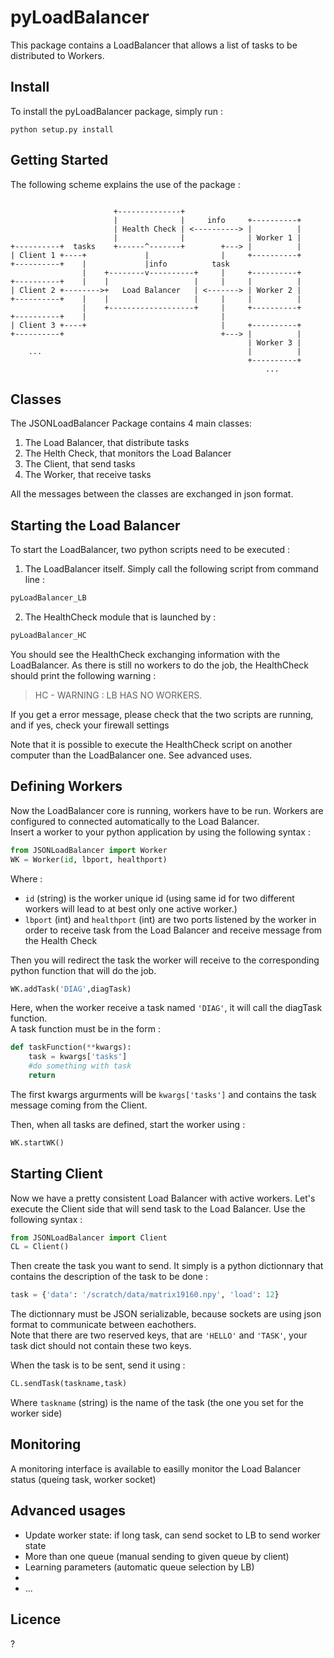 # pyLoadBalancer

This package contains a LoadBalancer that allows a list of tasks to be distributed to Workers.

## Install

To install the pyLoadBalancer package, simply run :
```
python setup.py install
```

## Getting Started


The following scheme explains the use of the package :

```

                       +--------------+
                       |              |     info     +----------+
                       | Health Check | <----------> |          |
                       |              |              | Worker 1 |
+----------+  tasks    +------^-------+        +---> |          |
| Client 1 +----+             |                |     +----------+
+----------+    |             |info          task
                |    +--------v----------+     |     +----------+
+----------+    |    |                   |     |     |          |
| Client 2 +-------->+   Load Balancer   | <-------> | Worker 2 |
+----------+    |    |                   |     |     |          |
                |    +-------------------+     |     +----------+
+----------+    |                              |
| Client 3 +----+                              |     +----------+
+----------+                                   +---> |          |
                                                     | Worker 3 |
    ...                                              |          |
                                                     +----------+
                                                         ...

```

## Classes

The JSONLoadBalancer Package contains 4 main classes:
1. The Load Balancer, that distribute tasks
2. The Helth Check, that monitors the Load Balancer
3. The Client, that send tasks
4. The Worker, that receive tasks

All the messages between the classes are exchanged in json format.

## Starting the Load Balancer

To start the LoadBalancer, two python scripts need to be executed :

1. The LoadBalancer itself. Simply call the following script from command line :
```sh
pyLoadBalancer_LB
```
2. The HealthCheck module that is launched by :
```sh
pyLoadBalancer_HC
```
You should see the HealthCheck exchanging information with the LoadBalancer. As there is still no workers to do the job, the HealthCheck should print the following warning :
>HC - WARNING : LB HAS NO WORKERS.  

If you get a error message, please check that the two scripts are running, and if yes, check your firewall settings

Note that it is possible to execute the HealthCheck script on another computer than the LoadBalancer one. See advanced uses.

## Defining Workers

Now the LoadBalancer core is running, workers have to be run. Workers are configured to connected automatically to the Load Balancer.  
Insert a worker to your python application by using the following syntax :

```python
from JSONLoadBalancer import Worker
WK = Worker(id, lbport, healthport)
```

Where :
  - `id` (string) is the worker unique id (using same id for two different workers will lead to at best only one active worker.)
  - `lbport` (int) and `healthport` (int) are two ports listened by the worker in order to receive task from the Load Balancer and receive message from the Health Check

Then you will redirect the task the worker will receive to the corresponding python function that will do the job.

```python
WK.addTask('DIAG',diagTask)
```

Here, when the worker receive a task named `'DIAG'`, it will call the diagTask function.  
A task function must be in the form :
```python
def taskFunction(**kwargs):
    task = kwargs['tasks']
    #do something with task
    return
```
The first kwargs argurments will be `kwargs['tasks']` and contains the task message coming from the Client.

Then, when all tasks are defined, start the worker using :
```python
WK.startWK()
```

## Starting Client

Now we have a pretty consistent Load Balancer with active workers. Let's execute the Client side that will send task to the Load Balancer. Use the following syntax :

```python
from JSONLoadBalancer import Client
CL = Client()
```

Then create the task you want to send. It simply is a python dictionnary that contains the description of the task to be done :

```python
task = {'data': '/scratch/data/matrix19160.npy', 'load': 12}
```

The dictionnary must be JSON serializable, because sockets are using json format to communicate between eachothers.  
Note that there are two reserved keys, that are `'HELLO'` and `'TASK'`, your task dict should not contain these two keys.

When the task is to be sent, send it using :

```python
CL.sendTask(taskname,task)
```

Where `taskname` (string) is the name of the task (the one you set for the worker side)  

## Monitoring
A monitoring interface is available to easilly monitor the Load Balancer status (queing task, worker socket)

## Advanced usages

- Update worker state: if long task, can send socket to LB to send worker state
- More than one queue (manual sending to given queue by client)
- Learning parameters (automatic queue selection by LB)
- 
- ...

## Licence

?


